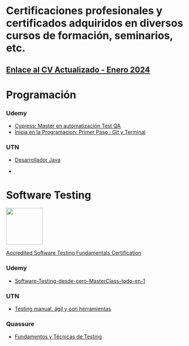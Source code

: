 # Certificaciones profesionales y certificados adquiridos en diversos cursos de formación, seminarios, etc.

## [Enlace al CV Actualizado - Enero 2024](CV-Matias-Sinare.pdf)

# Programación

### Udemy

* [Cypress: Master en automatización Test QA](Programacion/Certificacion_Udemy-Automatizacion_Cypress.pdf)
* [Inicia en la Programacion: Primer Paso : Git y Terminal](Programacion/Certificacion_Udemy-Git_GitHub.pdf)

### UTN
* [Desarrollador Java](Programacion/Certificacion_UTN-Desarrollador_Java.pdf)

-
# Software Testing

<img src="https://github.com/matiassinare/Certificaciones/assets/85135296/72da113c-3b74-4c45-99cc-a25f649b917e" width="100" height="100">

[Accredited Software Testing Fundamentals Certification](http://badgr.com/public/assertions/TUVhAmV7QBe3XJySOKEoqA)

### Udemy
* [Software-Testing-desde-cero-MasterClass-todo-en-1](SoftwareTesting/Certificacion_Udemy-Software_Testing.pdf)

### UTN
* [Testing manual, ágil y con herramientas](SoftwareTesting/Certificacion_UTN_Neoris-Testing.pdf)

### Quassure
* [Fundamentos y Técnicas de Testing](SoftwareTesting/Certificacion_Quassure-Fundamentos_testing.pdf)
